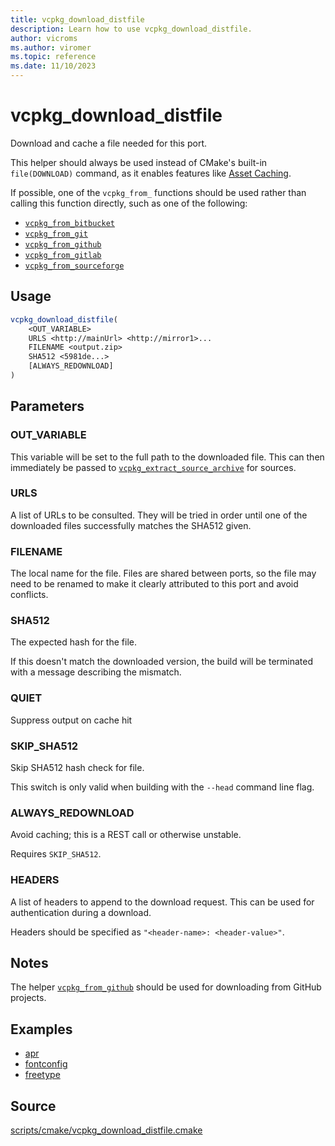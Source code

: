 ```yaml
---
title: vcpkg_download_distfile
description: Learn how to use vcpkg_download_distfile.
author: vicroms
ms.author: viromer
ms.topic: reference
ms.date: 11/10/2023
---
```

# vcpkg_download_distfile

Download and cache a file needed for this port.

This helper should always be used instead of CMake's built-in `file(DOWNLOAD)` command, as it
enables features like [Asset Caching](../../users/assetcaching.md).

If possible, one of the `vcpkg_from_` functions should be used rather than calling this function
directly, such as one of the following:

* [`vcpkg_from_bitbucket`](vcpkg_from_bitbucket.md)
* [`vcpkg_from_git`](vcpkg_from_git.md)
* [`vcpkg_from_github`](vcpkg_from_github.md)
* [`vcpkg_from_gitlab`](vcpkg_from_gitlab.md)
* [`vcpkg_from_sourceforge`](vcpkg_from_sourceforge.md)

## Usage

```cmake
vcpkg_download_distfile(
    <OUT_VARIABLE>
    URLS <http://mainUrl> <http://mirror1>...
    FILENAME <output.zip>
    SHA512 <5981de...>
    [ALWAYS_REDOWNLOAD]
)
```
## Parameters

### OUT_VARIABLE
This variable will be set to the full path to the downloaded file. This can then immediately be passed to
[`vcpkg_extract_source_archive`](vcpkg_extract_source_archive.md) for sources.

### URLS

A list of URLs to be consulted. They will be tried in order until one of the downloaded files successfully matches the
SHA512 given.

### FILENAME

The local name for the file. Files are shared between ports, so the file may need to be renamed to make it clearly
attributed to this port and avoid conflicts.

### SHA512

The expected hash for the file.

If this doesn't match the downloaded version, the build will be terminated with a message describing the mismatch.

### QUIET

Suppress output on cache hit

### SKIP_SHA512

Skip SHA512 hash check for file.

This switch is only valid when building with the `--head` command line flag.

### ALWAYS_REDOWNLOAD

Avoid caching; this is a REST call or otherwise unstable.

Requires `SKIP_SHA512`.

### HEADERS

A list of headers to append to the download request. This can be used for authentication during a download.

Headers should be specified as `"<header-name>: <header-value>"`.

## Notes

The helper [`vcpkg_from_github`](vcpkg_from_github.md) should be used for downloading from GitHub projects.

## Examples

- [apr](https://github.com/Microsoft/vcpkg/blob/master/ports/apr/portfile.cmake)
- [fontconfig](https://github.com/Microsoft/vcpkg/blob/master/ports/fontconfig/portfile.cmake)
- [freetype](https://github.com/Microsoft/vcpkg/blob/master/ports/freetype/portfile.cmake)

## Source

[scripts/cmake/vcpkg\_download\_distfile.cmake](https://github.com/Microsoft/vcpkg/blob/master/scripts/cmake/vcpkg_download_distfile.cmake)
